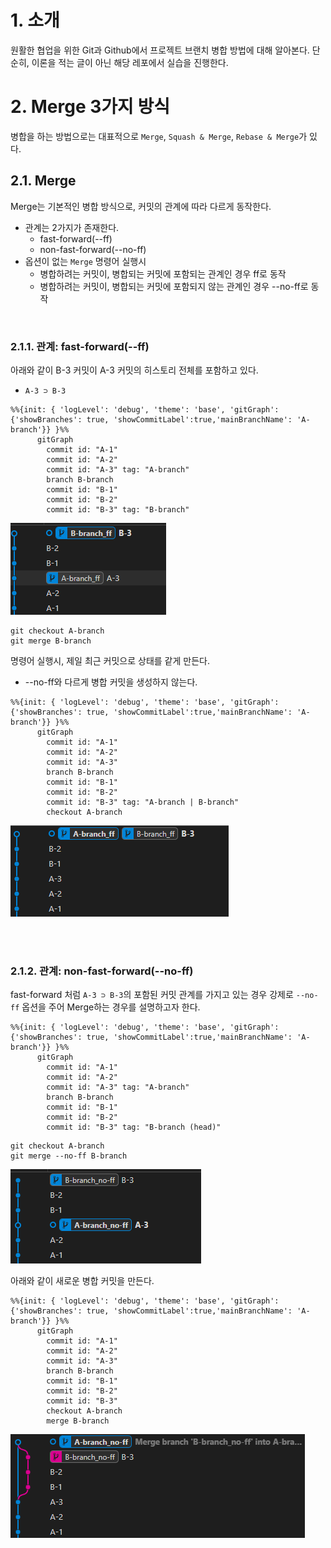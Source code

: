 # 1. 소개

원활한 협업을 위한 Git과 Github에서 프로젝트 브랜치 병합 방법에 대해 알아본다.
단순히, 이론을 적는 글이 아닌 해당 레포에서 실습을 진행한다.

# 2. Merge 3가지 방식

병합을 하는 방법으로는 대표적으로 `Merge`, `Squash & Merge`, `Rebase & Merge`가 있다.

## 2.1. Merge

Merge는 기본적인 병합 방식으로, 커밋의 관계에 따라 다르게 동작한다.

-   관계는 2가지가 존재한다.
    -   fast-forward(--ff)
    -   non-fast-forward(--no-ff)
-   옵션이 없는 `Merge` 명령어 실행시
    -   병합하려는 커밋이, 병합되는 커밋에 포함되는 관계인 경우 ff로 동작
    -   병합하려는 커밋이, 병합되는 커밋에 포함되지 않는 관계인 경우 --no-ff로 동작

<br />

### 2.1.1. 관계: fast-forward(--ff)

아래와 같이 B-3 커밋이 A-3 커밋의 히스토리 전체를 포함하고 있다.

-   `A-3 ⊃ B-3`

```mermaid
%%{init: { 'logLevel': 'debug', 'theme': 'base', 'gitGraph': {'showBranches': true, 'showCommitLabel':true,'mainBranchName': 'A-branch'}} }%%
      gitGraph
        commit id: "A-1"
        commit id: "A-2"
        commit id: "A-3" tag: "A-branch"
        branch B-branch
        commit id: "B-1"
        commit id: "B-2"
        commit id: "B-3" tag: "B-branch"
```

![](./images/ff_before.png)

```
git checkout A-branch
git merge B-branch
```

명령어 실행시, 제일 최근 커밋으로 상태를 같게 만든다.

-   --no-ff와 다르게 병합 커밋을 생성하지 않는다.

```mermaid
%%{init: { 'logLevel': 'debug', 'theme': 'base', 'gitGraph': {'showBranches': true, 'showCommitLabel':true,'mainBranchName': 'A-branch'}} }%%
      gitGraph
        commit id: "A-1"
        commit id: "A-2"
        commit id: "A-3"
        branch B-branch
        commit id: "B-1"
        commit id: "B-2"
        commit id: "B-3" tag: "A-branch | B-branch"
        checkout A-branch
```

![](./images/ff_after.png)

<br />
<br />

### 2.1.2. 관계: non-fast-forward(--no-ff)

fast-forward 처럼 `A-3 ⊃ B-3`의 포함된 커밋 관계를 가지고 있는 경우 강제로 `--no-ff` 옵션을 주어 Merge하는 경우를 설명하고자 한다.

```mermaid
%%{init: { 'logLevel': 'debug', 'theme': 'base', 'gitGraph': {'showBranches': true, 'showCommitLabel':true,'mainBranchName': 'A-branch'}} }%%
      gitGraph
        commit id: "A-1"
        commit id: "A-2"
        commit id: "A-3" tag: "A-branch"
        branch B-branch
        commit id: "B-1"
        commit id: "B-2"
        commit id: "B-3" tag: "B-branch (head)"
```

```
git checkout A-branch
git merge --no-ff B-branch
```

![](./images/no-ff_before.png)

아래와 같이 새로운 병합 커밋을 만든다.

```mermaid
%%{init: { 'logLevel': 'debug', 'theme': 'base', 'gitGraph': {'showBranches': true, 'showCommitLabel':true,'mainBranchName': 'A-branch'}} }%%
      gitGraph
        commit id: "A-1"
        commit id: "A-2"
        commit id: "A-3"
        branch B-branch
        commit id: "B-1"
        commit id: "B-2"
        commit id: "B-3"
        checkout A-branch
        merge B-branch
```

![](./images/no-ff_after.png)
